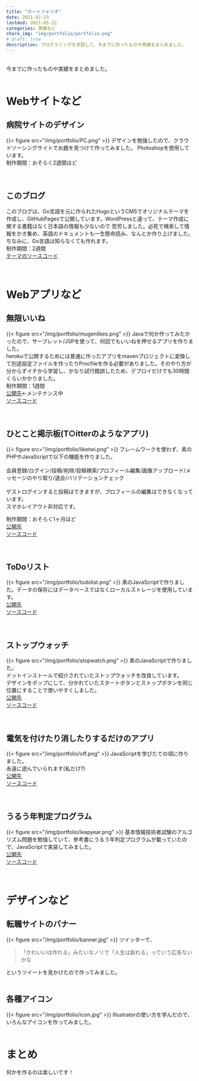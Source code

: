 ```yaml
---
title: "ポートフォリオ"
date: 2021-02-23
lastmod: 2021-05-22
categories: 実績など
share_img: "img/portfolio/portfolio.png"
# draft: true
description: プログラミングを学習して、今までに作ったものや実績をまとめました。
---
```

<br>
今までに作ったものや実績をまとめました。
<br>
<br>

# Webサイトなど

## 病院サイトのデザイン
{{< figure src="/img/portfolio/PC.png" >}}
デザインを勉強したので、クラウドソーシングサイトでお題を見つけて作ってみました。
Photoshopを使用しています。  
制作期間：おそらく2週間ほど  
<br>
<br>

## このブログ
このブログは、Go言語を元に作られたHugoというCMSでオリジナルテーマを作成し、GitHubPagesで公開しています。WordPressと違って、テーマ作成に関する書籍はなく日本語の情報も少ないので
苦労しました。必死で検索して情報をかき集め、英語のドキュメントも一生懸命読み、なんとか作り上げました。ちなみに、Go言語は知らなくても作れます。  
制作期間：2週間  
[テーマのソースコード](https://github.com/Amybunny/amytheme)  
<br>
<br>

# Webアプリなど

## 無限いいね
{{< figure src="/img/portfolio/mugenlikes.png" >}}
Javaで何か作ってみたかったので、サーブレット/JSPを使って、何回でもいいねを押せるアプリを作りました。  
herokuで公開するためには普通に作ったアプリをmavenプロジェクトに変換して別途設定ファイルを作ったりProcfileを作る必要がありました。そのやり方が分からずイチから学習し、かなり試行錯誤したため、デプロイだけでも30時間くらいかかりました。  
制作期間：1週間  
[公開先](https://mugenlikes.herokuapp.com/)←メンテナンス中  
[ソースコード](https://github.com/Amybunny/mugenlikes)  
<br>
<br>

## ひとこと掲示板(T○itterのようなアプリ)
{{< figure src="/img/portfolio/liketwi.png" >}}
フレームワークを使わず、素のPHPやJavaScriptで以下の機能を作りました。  
<br>
会員登録/ログイン/投稿/削除/投稿検索/プロフィール編集/画像アップロード/メッセージのやり取り/退会/バリデーションチェック  
<br>
ゲストログインすると投稿はできますが、プロフィールの編集はできなくなっています。  
スマホレイアウト非対応です。  

制作期間：おそらく1ヶ月ほど  
[公開先](https://amybunny.moo.jp/)  
[ソースコード](https://github.com/Amybunny/liketwi)  
<br>
<br>

## ToDoリスト
{{< figure src="/img/portfolio/todolist.png" >}}
素のJavaScriptで作りました。データの保存にはデータベースではなくローカルストレージを使用しています。  
[公開先](https://Amybunny.github.io/todolist)  
[ソースコード](https://github.com/Amybunny/todolist)  
<br>
<br>

## ストップウォッチ
{{< figure src="/img/portfolio/stopwatch.png" >}}
素のJavaScriptで作りました。  
ドットインストールで紹介されていたストップウォッチを改良しています。  
デザインをポップにして、分かれていたスタートボタンとストップボタンを同じ位置にすることで使いやすくしました。  
[公開先](https://Amybunny.github.io/stopwatch)  
[ソースコード](https://github.com/Amybunny/stopwatch)  
<br>
<br>


## 電気を付けたり消したりするだけのアプリ
{{< figure src="/img/portfolio/off.png" >}}
JavaScriptを学びたての頃に作りました。  
永遠に遊んでいられます(私だけ?)    
[公開先](https://Amybunny.github.io/lightgame)  
[ソースコード](https://github.com/Amybunny/lightgame)  
<br>
<br>

## うるう年判定プログラム
{{< figure src="/img/portfolio/leapyear.png" >}}
基本情報技術者試験のアルゴリズム問題を勉強していて、参考書にうるう年判定プログラムが載っていたので、JavaScriptで実装してみました。      
[公開先](https://Amybunny.github.io/leapyear)  
[ソースコード](https://github.com/Amybunny/leapyear)  
<br>
<br>

# デザインなど

## 転職サイトのバナー
{{< figure src="/img/portfolio/banner.jpg" >}}
ツイッターで、
>「かわいいは作れる」みたいなノリで「人生は創れる」っていう広告ないかな  

というツイートを見かけたので作ってみました。
<br>
<br>

## 各種アイコン
{{< figure src="/img/portfolio/icon.jpg" >}}
Illustratorの使い方を学んだので、いろんなアイコンを作ってみました。 
<br>
<br>

# まとめ
何かを作るのは楽しいです！